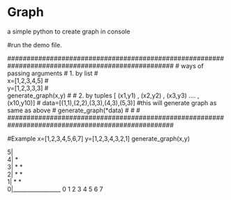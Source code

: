 # Graph
a simple python to create graph in console

#run the demo file.


###################################################################################################
																								  #	
 	ways of passing arguments																	  #	
 	1. by list																					  #		
 	   x=[1,2,3,4,5]																			  #			
 	   y=[1,2,3,3,3]																			  #		
 	   generate_graph(x,y)																		  #	
 																								  #
 	2. by tuples  [ (x1,y1) , (x2,y2) , (x3,y3) .... , (x10,y10)]								  #
      data=[(1,1),(2,2),(3,3),(4,3),(5,3)]            #this will generate graph as same as above #
      generate_graph(*data)  																	  #
  																								  #
																								  #
###################################################################################################


#Example
x=[1,2,3,4,5,6,7]
y=[1,2,3,4,3,2,1]
generate_graph(x,y)

>>>
5|                 
4|        *        
3|      *   *      
2|    *       *    
1|  *           *  
0|_________________
  0 1 2 3 4 5 6 7 
